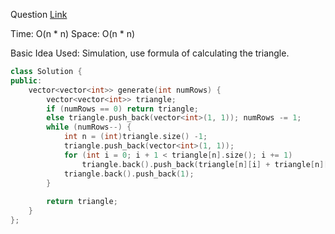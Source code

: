 Question [Link](https://leetcode.com/problems/pascals-triangle/)

Time: O(n * n)
Space: O(n * n)

Basic Idea Used: Simulation, use formula of calculating the triangle.

```c++
class Solution {
public:
    vector<vector<int>> generate(int numRows) {
        vector<vector<int>> triangle;
        if (numRows == 0) return triangle;
        else triangle.push_back(vector<int>(1, 1)); numRows -= 1;
        while (numRows--) {
            int n = (int)triangle.size() -1;
            triangle.push_back(vector<int>(1, 1));
            for (int i = 0; i + 1 < triangle[n].size(); i += 1) 
                triangle.back().push_back(triangle[n][i] + triangle[n][i+1]);
            triangle.back().push_back(1);
        }
        
        return triangle;
    }
};
```